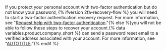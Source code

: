 If you protect your personal account with two-factor authentication but do not know your password, {% ifversion 2fa-recovery-flow %} you will need to start a two-factor authentication recovery request. For more information, see "[Request help with two-factor authentication](/authentication/securing-your-account-with-two-factor-authentication-2fa/recovering-your-account-if-you-lose-your-2fa-credentials#requesting-help-with-two-factor-authentication)."{% else %}you will not be able to follow these steps to recover your account.{% data variables.product.company_short %} can send a password reset email to a verified address associated with your account. For more information, see "[AUTOTITLE](/authentication/keeping-your-account-and-data-secure/updating-your-github-access-credentials#requesting-a-new-password)."{% endif %}
